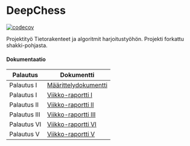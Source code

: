 # DeepChess

[![codecov](https://codecov.io/gh/jarsba/DeepChess/branch/master/graph/badge.svg?token=YT430ZDL1Z)](https://codecov.io/gh/jarsba/DeepChess)

Projektityö Tietorakenteet ja algoritmit harjoitustyöhön. Projekti forkattu shakki-pohjasta.

#### Dokumentaatio

| Palautus | Dokumentti |
| --- | ---- |
| Palautus I | [Määrittelydokumentti](https://github.com/jarsba/DeepChess/blob/master/documentation/m%C3%A4%C3%A4rittelydokumentti.md) |
| Palautus I | [Viikko-raportti I](https://github.com/jarsba/DeepChess/blob/master/documentation/viikkoraportti_1.md) |
| Palautus II | [Viikko-raportti II](https://github.com/jarsba/DeepChess/blob/master/documentation/viikkoraportti_2.md) |
| Palautus III | [Viikko-raportti III](https://github.com/jarsba/DeepChess/blob/master/documentation/viikkoraportti_3.md) |
| Palautus VI | [Viikko-raportti VI](https://github.com/jarsba/DeepChess/blob/master/documentation/viikkoraportti_4.md) |
| Palautus V | [Viikko-raportti V](https://github.com/jarsba/DeepChess/blob/master/documentation/viikkoraportti_5.md) |
